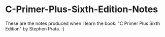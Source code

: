 # C-Primer-Plus-Sixth-Edition-Notes
These are the notes produced when I learn the book: "C Primer Plus Sixth Edition" by Stephen Prata. :)
